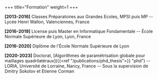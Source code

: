+++
title="Formation"
weight=1
+++

**[2013-2016]** Classes Préparatoires aux Grandes Ecoles, MPSI puis MP -- Lycée Henri Wallon, Valenciennes, France

**[2016-2019]** License puis Master en Informatique Fondamentale -- École Normale Supérieure de Lyon, Lyon, France

**[2016-2020]** Diplôme de l'École Normale Supérieure de Lyon

**[2020-2023]** Doctorat, [Algorithmes de paramétrisation globale pour maillages quadrilatéraux]({{<ref "/publications/phd_thesis">}} "phd") -- LORIA, Université de Lorraine, Nancy, France -- Sous la supervision de Dmitry Sokolov et Etienne Corman


